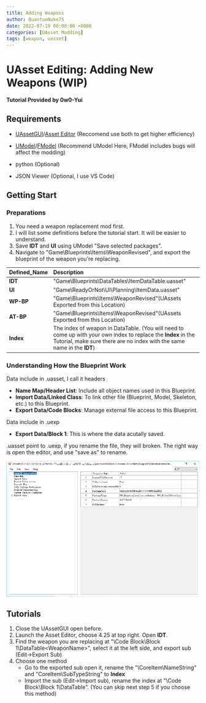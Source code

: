 ```yaml
---
title: Adding Weapons
author: QuantumNuke75
date: 2022-07-19 00:00:00 +0000
categories: [UAsset Modding]
tags: [weapon, uasset]
---
```


# UAsset Editing: Adding New Weapons (WIP)

**Tutorial Provided by 0w0-Yui**
## Requirements

-  [UAssetGUI](https://github.com/atenfyr/UAssetGUI "UAssetGUI")/[Asset Editor](https://github.com/kaiheilos/Utilities "Asset Editor")  (Reccomend use both to get higher efficiency)

- [UModel](https://www.gildor.org/en/projects/umodel "UModel")/[FModel](https://github.com/iAmAsval/FModel "FModel") (Recommend UModel Here, FModel includes bugs will affect the modding)

- python (Optional)

- JSON Viewer (Optional, I use VS Code)

## Getting Start
### Preparations
1. You need a weapon replacement mod first.
2. I will list some definitions before the tutorial start. It will be easier to understand.
3. Save **IDT** and **UI** using UModel "Save selected packages".
4. Navigate to "Game\Blueprints\Items\WeaponRevised", and export the blueprint of the weapon you're replacing. 

| Defined_Name  |  Description |
| :------------------------ | :------------ |
|**IDT**|"Game\Blueprints\DataTables\ItemDataTable.uasset"  |
|**UI**|"Game\ReadyOrNot\UI\Planning\ItemData.uasset"  |
|**WP-BP**|"Game\Blueprints\Items\WeaponRevised"(UAssets Exported from this Location) |
|**AT-BP**|"Game\Blueprints\Items\WeaponRevised"(UAssets Exported from this Location) |
|**Index**| The index of weapon in DataTable. (You will need to come up with your own index to replace the **Index** in the Tutorial, make sure there are no index with the same name in the **IDT**)|


### Understanding How the Blueprint Work

Data include in .uasset, I call it headers
- **Name Map/Header List**: Include all object names used in this Blueprint.
- **Import Data/Linked Class**: To link other file (Blueprint, Model, Skeleton, etc.) to this Blueprint.
- **Export Data/Code Blocks**: Manage external file access to this Blueprint. 

Data include in .uexp
- **Export Data/Block 1**: This is where the data acutally saved.

.uasset point to .uexp, if you rename the file, they will broken. 
The right way is open the editor, and use "save as" to rename.

![Editor Preview](https://raw.githubusercontent.com/QuantumNuke75/Unofficial-Modding-Guide/gh-pages/images/editor_preview.png "Editor Preview")

## Tutorials
1. Close the UAssetGUI open before.
2. Launch the Asset Editor, choose 4.25 at top right. Open **IDT**.
3. Find the weapon you are replacing at "\Code Block\Block 1\DataTable\<WeaponName>", select it at the left side, and export sub (Edit->Export Sub)
4. Choose one method
	- Go to the exported sub open it, rename the "\CoreItem\NameString" and "CoreItem\SubTypeString" to **Index**
	- Import the sub (Edit->Import sub), rename the index at "\Code Block\Block 1\DataTable". (You can skip next step 5 if you choose this method)
